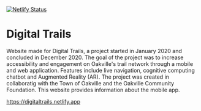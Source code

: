 [![Netlify Status](https://api.netlify.com/api/v1/badges/b75f9087-f3b2-4a6e-a9a6-d32ed0337981/deploy-status)](https://app.netlify.com/sites/digitaltrails/deploys)

# Digital Trails

Website made for Digital Trails, a project started in January 2020 and concluded in December 2020. The goal of the project was to increase accessibility and engagement on Oakville's trail network through a mobile and web application. Features include live navigation, cognitive computing chatbot and Augmented Reality (AR). The project was created in collaboratig with the Town of Oakville and the Oakville Community Foundation. This website provides information about the mobile app.

https://digitaltrails.netlify.app
